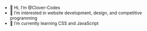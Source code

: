 - 👋 Hi, I’m @Clover-Codes
- 👀 I’m interested in website development, design, and competitive programming
- 🌱 I’m currently learning CSS and JavaScript

<!---
Clover-Codes/Clover-Codes is a ✨ special ✨ repository because its `README.md` (this file) appears on your GitHub profile.
You can click the Preview link to take a look at your changes.
--->
